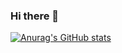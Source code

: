 ### Hi there 👋

[![Anurag's GitHub stats](https://github-readme-stats.vercel.app/api?username=Nick2993)](https://github.com/Nick2993/github-readme-stats)

